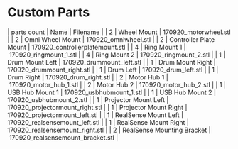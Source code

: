# Custom Parts
 | parts count | Name | Filename |
 | 2 | Wheel Mount | 170920_motorwheel.stl |
 | 2 | Omni Wheel Mount | 170920_omniwheel.stl |
 | 2 | Controller Plate Mount | 170920_controllerplatemount.stl |
 | 4 | Ring Mount 1 | 170920_ringmount_1.stl |
 | 4 | Ring Mount 2 | 170920_ringmount_2.stl |
 | 1 | Drum Mount Left | 170920_drummount_left.stl |
 | 1 | Drum Mount Right | 170920_drummount_right.stl |
 | 1 | Drum Left | 170920_drum_left.stl |
 | 1 | Drum Right | 170920_drum_right.stl |
 | 2 | Motor Hub 1 | 170920_motor_hub_1.stl |
 | 2 | Motor Hub 2 | 170920_motor_hub_2.stl |
 | 1 | USB Hub Mount 1 | 170920_usbhubmount_1.stl |
 | 1 | USB Hub Mount 2 | 170920_usbhubmount_2.stl |
 | 1 | Projector Mount Left | 170920_projectormount_right.stl |
 | 1 | Projector Mount Right | 170920_projectormount_left.stl |
 | 1 | RealSense Mount Left | 170920_realsensemount_left.stl |
 | 1 | RealSense Mount Right | 170920_realsensemount_right.stl |
 | 2 | RealSense Mounting Bracket | 170920_realsensemount_bracket.stl |
 
